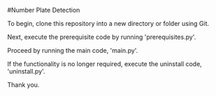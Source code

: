 #Number Plate Detection

To begin, clone this repository into a new directory or folder using Git. 

Next, execute the prerequisite code by running 'prerequisites.py'.

Proceed by running the main code, 'main.py'.

If the functionality is no longer required, execute the uninstall code, 'uninstall.py'.

Thank you.
